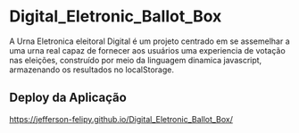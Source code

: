 # Digital_Eletronic_Ballot_Box
A Urna Eletronica eleitoral Digital é um projeto centrado em se assemelhar a uma urna real capaz de fornecer aos usuários uma experiencia de votação nas eleições, construído por meio da linguagem dinamica javascript, armazenando os resultados no localStorage. 

<h2>Deploy da Aplicação</h2>
<a href="https://jefferson-felipy.github.io/Digital_Eletronic_Ballot_Box/">https://jefferson-felipy.github.io/Digital_Eletronic_Ballot_Box/</a>
